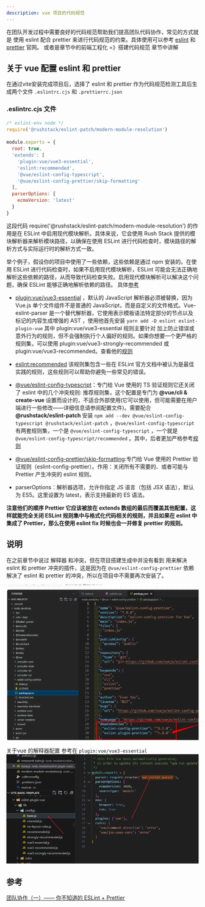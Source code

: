 ```yaml
---
description: vue 项目的代码规范
---
```


在团队开发过程中需要良好的代码规范帮助我们提高团队代码协作，常见的方式就是 使用 eslint 配合 prettier 来进行代码规范的约束。具体使用可以参考 [eslint](https://eslint.org/) 和 [prettier](https://prettier.io/) 官网。 或者是章节中的前端工程化 =》搭建代码规范 章节中讲解


## 关于 vue 配置 eslint 和 prettier

在通过vite安装完成项目后，选择了 eslint 和 prettier 作为代码规范检测工具后生成两个文件  `.eslintrc.cjs` 和 `.prettierrc.json`

### .eslintrc.cjs 文件



~~~js
/* eslint-env node */
require('@rushstack/eslint-patch/modern-module-resolution')

module.exports = {
  root: true,
  'extends': [
    'plugin:vue/vue3-essential',
    'eslint:recommended',
    '@vue/eslint-config-typescript',
    '@vue/eslint-config-prettier/skip-formatting'
  ],
  parserOptions: {
    ecmaVersion: 'latest'
  }
}
~~~
这段代码 require('@rushstack/eslint-patch/modern-module-resolution') 的作用是在 ESLint 中启用现代模块解析。具体来说，它会使用 Rush Stack 提供的模块解析器来解析模块路径，以确保在使用 ESLint 进行代码检查时，模块路径的解析方式与实际运行时的解析方式一致。

举个例子，假设你的项目中使用了一些依赖，这些依赖是通过 npm 安装的。在使用 ESLint 进行代码检查时，如果不启用现代模块解析，ESLint 可能会无法正确地解析这些依赖的路径，从而导致代码检查失败。启用现代模块解析可以解决这个问题，确保 ESLint 能够正确地解析依赖的路径。 具体[参考](https://github.com/eslint/eslint/issues/3458)

* [plugin:vue/vue3-essential](https://eslint.vuejs.org/user-guide/#installation) ，默认的 JavaScript 解析器必须被替换，因为 Vue.js 单个文件组件不是普通的 JavaScript，而是自定义的文件格式。Vue-eslint-parser 是一个替代解析器，它使用表示模板语法特定部分的节点以及 标记的内容生成增强的 AST	，使用他首先安装 `yarn add -D eslint eslint-plugin-vue` 其中 plugin:vue/vue3-essential 规则主要针对 加上防止错误或意外行为的规则，但不会强制执行个人偏好的规则。如果你想要一个更严格的规则集，可以使用 plugin:vue/vue3-strongly-recommended 或 plugin:vue/vue3-recommended。查看他的[规则](https://eslint.vuejs.org/rules/)

* [eslint:recommended](https://eslint.org/docs/rules/) 该规则集包含一些在 ESLint 官方文档中被认为是最佳实践的规则，这些规则可以帮助你避免一些常见的错误。

* [@vue/eslint-config-typescript](https://www.npmjs.com/package/@vue/eslint-config-typescript)：专门给 Vue 使用的 TS 验证规则它还关闭了 eslint 中的几个冲突规则: 推荐规则集，这个配置是专门为 **@vue/cli & create-vue** 设置而设计的，不适合外部使用(它可以使用，但可能需要在用户端进行一些修改——详细信息请参阅配置文件)。需要配合 **@rushstack/eslint-patch** 安装 `npm add --dev @vue/eslint-config-typescript @rushstack/eslint-patch` ，`@vue/eslint-config-typescript` 有两套规则集，一个是 `@vue/eslint-config-typescript` ，一个就是 `@vue/eslint-config-typescript/recommended` 。其中，后者更加严格参考[规则](https://typescript-eslint.io/rules/)


* [@vue/eslint-config-prettier/skip-formatting](https://www.npmjs.com/package/@vue/eslint-config-prettier):专门给 Vue 使用的 Prettier 验证规则（eslint-config-prettier）。作用：关闭所有不需要的、或者可能与 Prettier 产生冲突的 eslint 规则。


* parserOptions：解析器选项，允许你指定 JS 语言（包括 JSX 语法），默认为 ES5。这里设置为 latest，表示支持最新的 ES 语法。

**注意他们的顺序 Prettier 它应该被放在 extends 数组的最后而覆盖其他配置，这样就能完全关闭 ESLint 规则集中与格式化代码相关的规则，并且如果在 eslint 中集成了  Prettier，那么在使用 eslint fix 时候也会一并修复 prettier 的规则。**

## 说明
在之前章节中说过 解释器 和冲突，但在项目搭建生成中并没有看到 用来解决 eslint 和 prettier 冲突的插件，这是因为在 `@vue/eslint-config-prettier`  依赖解决了 eslint 和 prettier 的冲突，所以在项目中不需要再次安装了。

![](/images/2023-08-17-08-22-36.png)


关于vue 的解释器配置 参考在 `plugin:vue/vue3-essential`
![](/images/2023-08-17-08-25-37.png)


## 参考

[团队协作（一）—— 你不知道的 ESLint + Prettier ](https://www.cnblogs.com/buildnewhomeland/p/17403682.html)